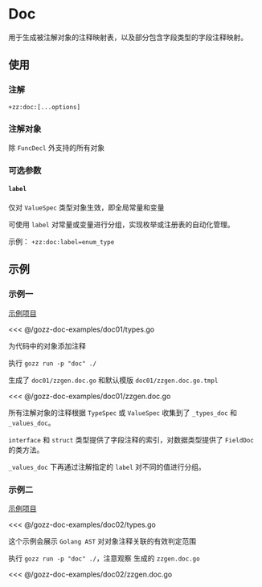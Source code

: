 # Doc

用于生成被注解对象的注释映射表，以及部分包含字段类型的字段注释映射。

## 使用

### 注解

`+zz:doc:[...options]`

### 注解对象

除 `FuncDecl` 外支持的所有对象

### 可选参数

#### `label`

仅对 `ValueSpec` 类型对象生效，即全局常量和变量

可使用 `label` 对常量或变量进行分组，实现枚举或注册表的自动化管理。

示例： `+zz:doc:label=enum_type`

## 示例

### 示例一

[示例项目](https://github.com/go-zing/gozz-doc-examples/tree/main/doc01)

<<< @/gozz-doc-examples/doc01/types.go

为代码中的对象添加注释

执行 `gozz run -p "doc" ./`

生成了 `doc01/zzgen.doc.go` 和默认模版 `doc01/zzgen.doc.go.tmpl`

<<< @/gozz-doc-examples/doc01/zzgen.doc.go

所有注解对象的注释根据  `TypeSpec` 或 `ValueSpec` 收集到了 `_types_doc` 和 `_values_doc`。

`interface` 和 `struct` 类型提供了字段注释的索引，对数据类型提供了 `FieldDoc` 的类方法。

`_values_doc` 下再通过注解指定的 `label` 对不同的值进行分组。

### 示例二

[示例项目](https://github.com/go-zing/gozz-doc-examples/tree/main/doc02)

<<< @/gozz-doc-examples/doc02/types.go

这个示例会展示 `Golang AST` 对对象注释关联的有效判定范围

执行 `gozz run -p "doc" ./`，注意观察 生成的 `zzgen.doc.go`

<<< @/gozz-doc-examples/doc02/zzgen.doc.go